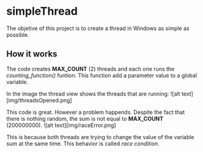 # simpleThread

The objetive of this project is to create a thread in Windows as simple as possible.


## How it works

The code creates __MAX_COUNT__ (2) threads and each one runs the _counting_function()_ funtion. This function add a parameter value to a global variable.

In the image the thread view shows the threads that are running:
![alt text][img/threadsOpened.png]


This code is great. However a problem happends. Despite the fact that there is nothing random, the sum is not equal to __MAX_COUNT__ (200000000). 
![alt text][img/raceError.png]

This is because both threads are trying to change the value of the variable _sum_ at the same time. This behavior is called _race_ _condition_.



